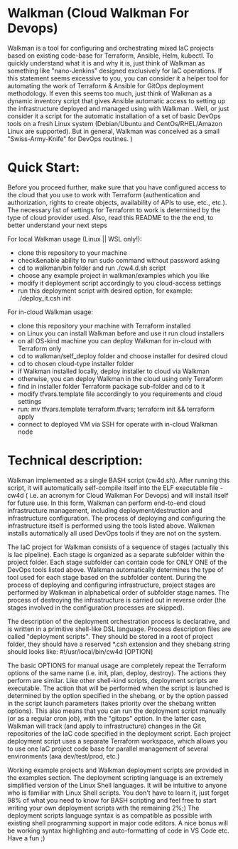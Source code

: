 # Walkman (Cloud Walkman For Devops)

Walkman is a tool for configuring and orchestrating mixed IaC projects
based on existing code-base for Terraform, Ansible, Helm, kubectl. To quickly 
understand what it is and why it is, just think of Walkman as something 
like "nano-Jenkins" designed exclusively for IaC operations. If this statement
seems excessive to you, you can consider it a helper tool for automating the
work of Terraform & Ansible for GitOps deployment methodology. If even this 
seems too much, just think of Walkman as a dynamic inventory script that 
gives Ansible automatic access to setting up the infrastructure deployed 
and managed using with Walkman . Well, or just consider it a script for the 
automatic installation of a set of basic DevOps tools on a fresh Linux system 
(Debian/Ubuntu and CentOs/RHEL/Amazon Linux are supported). But in general, 
Walkman was conceived as a small "Swiss-Army-Knife" for DevOps routines. )

# Quick Start:
Before you proceed further, make sure that you have configured access to the cloud 
that you use to work with Terraform (authentication and authorization, rights to 
create objects, availability of APIs to use, etc., etc.). The necessary list of 
settings for Terraform to work is determined by the type of cloud provider used.
Also, read this README to the the end, to better understand your next steps

For local Walkman usage (Linux || WSL only!):
- clone this repository to your machine
- check&enable ability to run sudo command without password asking
- cd to walkman/bin folder and run ./cw4.d.sh script
- choose any example project in  walkman/examples which you like
 - modify it deployment script accordingly to you cloud-access settings
 - run this deployment script with desired option, for example: 
   ./deploy_it.csh init

For in-cloud Walkman usage:
- clone this repository your machine with Terraform installed
-  on Linux you can install Walkman before and use it run cloud installers
- on all OS-kind machine you can deploy Walkman for in-cloud with Terraform only
- cd to walkman/self_deploy folder and choose installer for desired cloud
- cd to chosen cloud-type installer folder
- if Walkman installed locally, deploy installer to cloud via Walkman 
- otherwise, you can deploy Walkman in the cloud using only Terraform 
- find in installer folder Terraform package sub-folder and cd to it
- modify tfvars.template file accordingly to you requirements and cloud settings
- run: mv tfvars.template terraform.tfvars; terraform init && terraform apply
- connect to deployed VM via SSH for operate with in-cloud Walkman node

# Technical description:
Walkman implemented as a single BASH script (cw4d.sh). After running this script,
it will automatically self-compile itself into the ELF executable file - cw4d 
( i.e. an acronym for Cloud Walkman For Devops) and will install itself 
for future use. In this form, Walkman can perform end-to-end cloud 
infrastructure management, including deployment/destruction and infrastructure 
configuration. The process of deploying and configuring the infrastructure 
itself is performed using the tools listed above. Walkman installs 
automatically all used DevOps tools if they are not on the system.

The IaC project for Walkman consists of a sequence of stages (actually this 
is Iac pipeline). Each stage is organized as a separate subfolder within the 
project folder. Each stage subfolder can contain code for ONLY ONE of the 
DevOps tools listed above. Walkman automatically determines the type of tool 
used for each stage based on the subfolder content. During the process of 
deploying and configuring infrastructure, project stages are performed by 
Walkman in alphabetical order of subfolder stage names. The process of 
destroying the infrastructure is carried out in reverse order (the stages 
involved in the configuration processes are skipped).

The description of the deployment orchestration process is declarative,
and is written in a primitive shell-like DSL language. Process description 
files are called "deployment scripts". They should be stored in a root of
project folder, they should have a reserved *.csh extension and they shebang 
string should looks like:  #!/usr/local/bin/cw4d [OPTION]

The basic OPTIONS for manual usage are completely repeat the Terraform 
options of the same name (i.e. init, plan, deploy, destroy). The actions 
they perform are similar. Like other shell-kind scripts, deployment scripts 
are executable. The action that will be performed when the script is launched 
is determined by the option specified in the shebang, or by the option 
passed in the script launch parameters (takes priority over the shebang 
written options). This also means that you can run the deployment script 
manually (or as a regular cron job), with the "gitops" option. In the 
latter case, Walkman will track (and apply to infrastructure) changes in 
the Git repositories of the IaC code  specified in the deployment script.
Each project deployment script uses a separate Terraform workspace, which 
allows you to use one IaC project code base for parallel management of 
several environments (ака dev/test/prod, etc.)

Working example projects and Walkman deployment scripts are provided in the 
examples section. The deployment scripting language is an extremely 
simplified version of the Linux Shell languages. It will be intuitive to 
anyone who is familiar with Linux Shell scripts. You don't have to learn it, 
just forget 98% of what you need to know for BASH scripting and feel free 
to start writing your own deployment scripts with the remaining 2%;) The 
deployment scripts language syntax is as compatible as possible with existing 
shell programming support in major code editors. A nice bonus will be working 
syntax highlighting and auto-formatting of code in VS Code etc. Have a fun ;)



